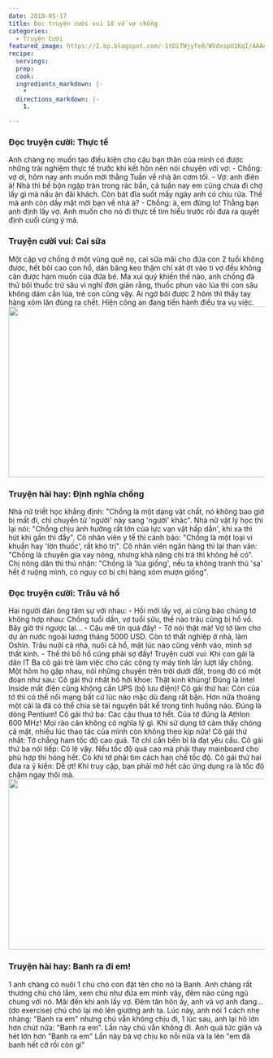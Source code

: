 ```yaml
---
date: 2018-05-17
title: Đọc truyện cười vui 18 về vợ chồng
categories:
  - Truyện Cười
featured_image: https://2.bp.blogspot.com/-1tDiTWjyfe8/WVdxspU1KqI/AAAAAAAAA5g/LyBck3GIRdY69WzpvTLJ8IYeQX32umy6QCLcBGAs/s1600/doc-truyen-cuoi.png
recipe:
  servings:  
  prep:  
  cook:  
  ingredients_markdown: |-
    * 
  directions_markdown: |-
    1. 

---
```

<h3>Đọc truyện cười: Thực tế</h3>
Anh chàng nọ muốn tạo điều kiện cho cậu bạn thân của mình có được những trải nghiệm thực tế trước khi kết hôn nên nói chuyện với vợ:
- Chồng: vợ ơi, hôm nay anh muốn mời thằng Tuấn về nhà ăn cơm tối.
-  Vợ: anh điên à! Nhà thì bề bộn ngập tràn trong rác bẩn, cả tuần nay em cũng chưa đi chợ lấy gì mà nấu ăn đãi khách. Còn bát đĩa suốt mấy ngày anh có chịu rửa. Thế mà anh còn dầy mặt mời bạn về nhà à?
-  Chồng: à, em đừng lo! Thằng bạn anh định lấy vợ. Anh muốn cho nó đi thực tế tìm hiểu trước rồi đưa ra quyết định cuối cùng ý mà.
<h3>Truyện cười vui: Cai sữa</h3>
Một cặp vợ chồng ở một vùng quê nọ, cai sữa mãi cho đứa con 2 tuổi không được, hết bôi cao con hổ, dán băng keo thậm chí xát ớt vào ti vợ đều không cản được ham muốn của đứa bé. Ma xui quỷ khiến thế nào, anh chồng đã thử bôi thuốc trừ sâu vì nghĩ đơn giản rằng, thuốc phun vào lúa thì con sâu không dám cắn lúa, trẻ con cũng vậy. Ai ngờ bôi được 2 hôm thì thấy tay hàng xóm lăn đùng ra chết. Hiện công an đang tiến hành điều tra vụ việc.
 
 <div align="center"><img src="https://4.bp.blogspot.com/-5QyAxo8omJU/WVdx41Ln2zI/AAAAAAAAA5k/XTPIo5XQ4n0sTOpa-u18fVJ6LDf7mh2dACLcBGAs/s1600/truyen-cuoi-vui.png" width="632px" height="336px"></div>

<h3>Truyện hài hay: Định nghĩa chồng</h3>
Nhà nữ triết học khẳng định: "Chồng là một dạng vật chất, nó không bao giờ bị mất đi, chỉ chuyển từ 'người' này sang 'người' khác".
Nhà nữ vật lý học thì lại nói: "Chồng chịu ảnh hưởng rất lớn của lực vạn vật hấp dẫn', khi xa thì hút khi gần thì đẩy".
Cô nhân viên y tế thì cảnh báo: "Chồng là một loại vi khuẩn hay 'lờn thuốc', rất khó trị".
Cô nhân viên ngân hàng thì lại than vãn: "Chồng là chuyên gia vay nóng, nhưng khả năng chi trả thì không hề có".
Chị nông dân thì thú nhận: "Chồng là 'lúa giống', nếu ta không tranh thủ 'sạ' hết ở ruộng mình, có nguy cơ bị chị hàng xóm mượn giống".
<h3>Đọc truyện cười: Trâu và hổ</h3>
Hai người đàn ông tâm sự với nhau:
- Hồi mới lấy vợ, ai cũng bảo chúng tớ không hợp nhau: Chồng tuổi dần, vợ tuổi sửu, thế nào trâu cũng bị hổ vồ. Bây giờ thì ngược lại...
- Cậu mê tín quá đấy!
- Tớ nói thật mà! Vợ tớ làm cho dự án nước ngoài lương tháng 5000 USD. Còn tớ thất nghiệp ở nhà, làm Oshin. Trâu nuôi cả nhà, nuôi cả hổ, mặt lúc nào cũng vênh váo, mình sợ thất kinh.
- Thế thì bố hổ cũng phải sợ đấy!
Truyện cười vui: Khi con gái là dân IT
Ba cô gái trẻ làm việc cho các công ty máy tính lần lượt lấy chồng. Một hôm họ gặp nhau, nói những chuyện trên trời dưới đất, trong đó có một đoạn như sau:
Cô gái thứ nhất hồ hởi khoe: Thật kinh khủng! Đúng là Intel Inside mất điện cũng không cần UPS (bộ lưu điện)!
Cô gái thứ hai: Còn của tớ thì có thể nối mạng bất cứ lúc nào mặc dù đang rất bận. Hơn nữa thoáng một cái là đã có thể chia sẻ tài nguyên bất kể trong tình huống nào. Đúng là dòng Pentium!
Cô gái thứ ba: Các cậu thua tớ hết. Của tớ đúng là Athlon 600 MHz! Mọi rào cản không có nghĩa lý gì. Khi sử dụng tớ cảm thấy chóng cả mặt, nhiều lúc thao tác của mình còn không theo kịp nữa!
Cô gái thứ nhất: Tớ chẳng ham tốc độ cao quá. Tớ chỉ cần bền bỉ là đạt yêu cầu.
Cô gái thứ ba nói tiếp: Có lẽ vậy. Nếu tốc độ quá cao mà phải thay mainboard cho phù hợp thì hỏng hết. Có khi tớ phải tìm cách hạn chế tốc độ.
Cô gái thứ hai đưa ra ý kiến: Dễ ợt! Khi truy cập, bạn phải mở hết các ứng dụng ra là tốc độ chậm ngay thôi mà.

<div align="center"><img src="https://3.bp.blogspot.com/-h7LqNjYWrQc/WVdyFVPhMAI/AAAAAAAAA5o/p-uZCM1Xvh4c8vJM5a_HL4depyJuM79GgCLcBGAs/s1600/truyen-hai-hay.png" width="632px" height="336px"></div>

<h3>Truyện hài hay: Banh ra đi em!</h3>
1 anh chàng có nuôi 1 chú chó con đặt tên cho nó là Banh. Anh chàng rất thương chú chó lắm, xem chú như đứa em mình vậy, đêm nào cũng ngũ chung với nó. Mãi đến khi anh lấy vợ. Đêm tân hôn ấy, anh và vợ anh đang...(do exercise) chú chó lại mò lên giường anh ta.
Lúc này, anh nói 1 cách nhẹ nhàng: "Banh ra em"
nhưng chú vẫn không chịu đi, 1 lúc sau, anh lại hô lớn hơn chút nữa: "Banh ra em". 
Lần này chú vẫn không đi. Anh quá tức giận và hét lớn hơn "Banh ra em"
Lần này bà vợ chịu ko nỗi nữa và la lên "em đã banh hết cỡ rồi còn gì"
